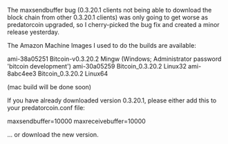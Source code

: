 The maxsendbuffer bug (0.3.20.1 clients not being able to download the block chain from other 0.3.20.1 clients) was only going to get
worse as predatorcoin upgraded, so I cherry-picked the bug fix and created a minor release yesterday.

The Amazon Machine Images I used to do the builds are available:

  ami-38a05251   Bitcoin-v0.3.20.2 Mingw    (Windows; Administrator password 'bitcoin development')
  ami-30a05259   Bitcoin_0.3.20.2 Linux32
  ami-8abc4ee3   Bitcoin_0.3.20.2 Linux64

(mac build will be done soon)

If you have already downloaded version 0.3.20.1, please either add this to your predatorcoin.conf file:

  maxsendbuffer=10000
  maxreceivebuffer=10000

... or download the new version.
